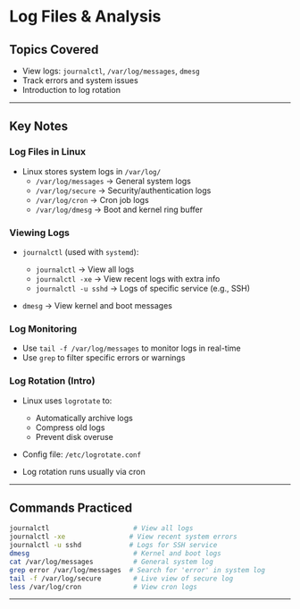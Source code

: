 # Log Files & Analysis

##  Topics Covered
- View logs: `journalctl`, `/var/log/messages`, `dmesg`
- Track errors and system issues
- Introduction to log rotation

---

##  Key Notes

###  Log Files in Linux
- Linux stores system logs in `/var/log/`
  - `/var/log/messages` → General system logs
  - `/var/log/secure` → Security/authentication logs
  - `/var/log/cron` → Cron job logs
  - `/var/log/dmesg` → Boot and kernel ring buffer

###  Viewing Logs
- `journalctl` (used with `systemd`):
  - `journalctl` → View all logs
  - `journalctl -xe` → View recent logs with extra info
  - `journalctl -u sshd` → Logs of specific service (e.g., SSH)

- `dmesg` → View kernel and boot messages

###  Log Monitoring
- Use `tail -f /var/log/messages` to monitor logs in real-time
- Use `grep` to filter specific errors or warnings

###  Log Rotation (Intro)
- Linux uses `logrotate` to:
  - Automatically archive logs
  - Compress old logs
  - Prevent disk overuse

- Config file: `/etc/logrotate.conf`
- Log rotation runs usually via cron

---

##  Commands Practiced

```bash
journalctl                     # View all logs
journalctl -xe                # View recent system errors
journalctl -u sshd            # Logs for SSH service
dmesg                          # Kernel and boot logs
cat /var/log/messages          # General system log
grep error /var/log/messages  # Search for 'error' in system log
tail -f /var/log/secure        # Live view of secure log
less /var/log/cron             # View cron logs
```

---
